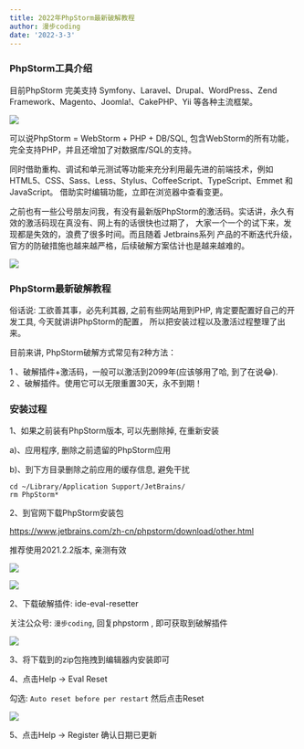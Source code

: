 ```yaml
---
title: 2022年PhpStorm最新破解教程
author: 漫步coding
date: '2022-3-3'
---
```


### PhpStorm工具介绍

目前PhpStorm 完美支持 Symfony、Laravel、Drupal、WordPress、Zend Framework、Magento、Joomla!、CakePHP、Yii 等各种主流框架。

![](https://images.xiaozhuanlan.com/uploads/photo/2022/392f999b-7278-442e-9a51-cd3248652b59.png)

可以说PhpStorm = WebStorm + PHP + DB/SQL, 包含WebStorm的所有功能，完全支持PHP，并且还增加了对数据库/SQL的支持。

同时借助重构、调试和单元测试等功能来充分利用最先进的前端技术，例如 HTML5、CSS、Sass、Less、Stylus、CoffeeScript、TypeScript、Emmet 和 JavaScript。 借助实时编辑功能，立即在浏览器中查看变更。

之前也有一些公号朋友问我，有没有最新版PhpStorm的激活码。实话讲，永久有效的激活码现在真没有、网上有的话很快也过期了， 大家一个一个的试下来，发现都是失效的，浪费了很多时间。而且随着 Jetbrains系列 产品的不断迭代升级，官方的防破措施也越来越严格，后续破解方案估计也是越来越难的。


![](https://images.xiaozhuanlan.com/uploads/photo/2022/6c893be1-3e79-4f43-9751-b03f3b2f08b3.png)


### PhpStorm最新破解教程

俗话说: 工欲善其事，必先利其器, 之前有些网站用到PHP, 肯定要配置好自己的开发工具, 今天就讲讲PhpStorm的配置， 所以把安装过程以及激活过程整理了出来。

目前来讲, PhpStorm破解方式常见有2种方法：

1 、破解插件+激活码，一般可以激活到2099年(应该够用了哈, 到了在说😂).  
2 、破解插件。使用它可以无限重置30天，永不到期！

### 安装过程

1、如果之前装有PhpStorm版本, 可以先删除掉, 在重新安装

a)、应用程序, 删除之前遗留的PhpStorm应用

b)、到下方目录删除之前应用的缓存信息, 避免干扰

```
cd ~/Library/Application Support/JetBrains/
rm PhpStorm*
```


2、到官网下载PhpStorm安装包

https://www.jetbrains.com/zh-cn/phpstorm/download/other.html

推荐使用2021.2.2版本, 亲测有效

![](https://images.xiaozhuanlan.com/uploads/photo/2022/fc00315f-7e65-457a-8fe3-cdc2ef746620.png)

![](https://images.xiaozhuanlan.com/uploads/photo/2022/aecd0b70-e66d-41a6-b006-0c6d5a083f8f.png)


2、下载破解插件: ide-eval-resetter

关注公众号: `漫步coding`, 回复phpstorm , 即可获取到破解插件

![](https://images.xiaozhuanlan.com/uploads/photo/2022/5cb0c91e-fd83-4a04-8df6-65fb602b3834.png)

3、将下载到的zip包拖拽到编辑器内安装即可

4、点击Help -> Eval Reset

勾选: `Auto reset before per restart` 然后点击Reset


![](https://images.xiaozhuanlan.com/uploads/photo/2022/0894e9e2-4d60-4990-9d4c-f2a7dfa186dd.png)

5、点击Help -> Register 确认日期已更新

